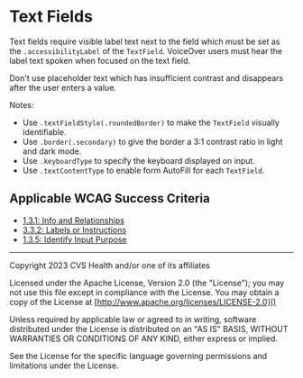 # Text Fields
Text fields require visible label text next to the field which must be set as the `.accessibilityLabel` of the `TextField`. VoiceOver users must hear the label text spoken when focused on the text field.

Don't use placeholder text which has insufficient contrast and disappears after the user enters a value. 

Notes:

* Use `.textFieldStyle(.roundedBorder)` to make the `TextField` visually identifiable. 
* Use `.border(.secondary)` to give the border a 3:1 contrast ratio in light and dark mode. 
* Use `.keyboardType` to specify the keyboard displayed on input. 
* Use `.textContentType` to enable form AutoFill for each `TextField`.

## Applicable WCAG Success Criteria
- [1.3.1: Info and Relationships](https://www.w3.org/WAI/WCAG22/Understanding/info-and-relationships)
- [3.3.2: Labels or Instructions](https://www.w3.org/WAI/WCAG22/Understanding/labels-or-instructions)
- [1.3.5: Identify Input Purpose](https://www.w3.org/WAI/WCAG22/Understanding/identify-input-purpose)

----

Copyright 2023 CVS Health and/or one of its affiliates

Licensed under the Apache License, Version 2.0 (the "License");
you may not use this file except in compliance with the License.
You may obtain a copy of the License at
[http://www.apache.org/licenses/LICENSE-2.0]()

Unless required by applicable law or agreed to in writing, software
distributed under the License is distributed on an "AS IS" BASIS,
WITHOUT WARRANTIES OR CONDITIONS OF ANY KIND, either express or implied.

See the License for the specific language governing permissions and
limitations under the License.

